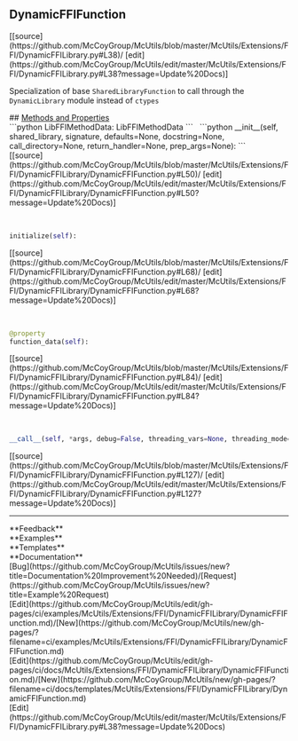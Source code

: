 ## <a id="McUtils.McUtils.Extensions.FFI.DynamicFFILibrary.DynamicFFIFunction">DynamicFFIFunction</a> 

<div class="docs-source-link" markdown="1">
[[source](https://github.com/McCoyGroup/McUtils/blob/master/McUtils/Extensions/FFI/DynamicFFILibrary.py#L38)/
[edit](https://github.com/McCoyGroup/McUtils/edit/master/McUtils/Extensions/FFI/DynamicFFILibrary.py#L38?message=Update%20Docs)]
</div>

Specialization of base `SharedLibraryFunction` to call
through the `DynamicLibrary` module instead of `ctypes`







<div class="collapsible-section">
 <div class="collapsible-section collapsible-section-header" markdown="1">
## <a class="collapse-link" data-toggle="collapse" href="#methods" markdown="1"> Methods and Properties</a> <a class="float-right" data-toggle="collapse" href="#methods"><i class="fa fa-chevron-down"></i></a>
 </div>
 <div class="collapsible-section collapsible-section-body collapse show" id="methods" markdown="1">
 ```python
LibFFIMethodData: LibFFIMethodData
```
<a id="McUtils.McUtils.Extensions.FFI.DynamicFFILibrary.DynamicFFIFunction.__init__" class="docs-object-method">&nbsp;</a> 
```python
__init__(self, shared_library, signature, defaults=None, docstring=None, call_directory=None, return_handler=None, prep_args=None): 
```
<div class="docs-source-link" markdown="1">
[[source](https://github.com/McCoyGroup/McUtils/blob/master/McUtils/Extensions/FFI/DynamicFFILibrary/DynamicFFIFunction.py#L50)/
[edit](https://github.com/McCoyGroup/McUtils/edit/master/McUtils/Extensions/FFI/DynamicFFILibrary/DynamicFFIFunction.py#L50?message=Update%20Docs)]
</div>


<a id="McUtils.McUtils.Extensions.FFI.DynamicFFILibrary.DynamicFFIFunction.initialize" class="docs-object-method">&nbsp;</a> 
```python
initialize(self): 
```
<div class="docs-source-link" markdown="1">
[[source](https://github.com/McCoyGroup/McUtils/blob/master/McUtils/Extensions/FFI/DynamicFFILibrary/DynamicFFIFunction.py#L68)/
[edit](https://github.com/McCoyGroup/McUtils/edit/master/McUtils/Extensions/FFI/DynamicFFILibrary/DynamicFFIFunction.py#L68?message=Update%20Docs)]
</div>


<a id="McUtils.McUtils.Extensions.FFI.DynamicFFILibrary.DynamicFFIFunction.function_data" class="docs-object-method">&nbsp;</a> 
```python
@property
function_data(self): 
```
<div class="docs-source-link" markdown="1">
[[source](https://github.com/McCoyGroup/McUtils/blob/master/McUtils/Extensions/FFI/DynamicFFILibrary/DynamicFFIFunction.py#L84)/
[edit](https://github.com/McCoyGroup/McUtils/edit/master/McUtils/Extensions/FFI/DynamicFFILibrary/DynamicFFIFunction.py#L84?message=Update%20Docs)]
</div>


<a id="McUtils.McUtils.Extensions.FFI.DynamicFFILibrary.DynamicFFIFunction.__call__" class="docs-object-method">&nbsp;</a> 
```python
__call__(self, *args, debug=False, threading_vars=None, threading_mode=None, **kwargs): 
```
<div class="docs-source-link" markdown="1">
[[source](https://github.com/McCoyGroup/McUtils/blob/master/McUtils/Extensions/FFI/DynamicFFILibrary/DynamicFFIFunction.py#L127)/
[edit](https://github.com/McCoyGroup/McUtils/edit/master/McUtils/Extensions/FFI/DynamicFFILibrary/DynamicFFIFunction.py#L127?message=Update%20Docs)]
</div>
 </div>
</div>












---


<div markdown="1" class="text-secondary">
<div class="container">
  <div class="row">
   <div class="col" markdown="1">
**Feedback**   
</div>
   <div class="col" markdown="1">
**Examples**   
</div>
   <div class="col" markdown="1">
**Templates**   
</div>
   <div class="col" markdown="1">
**Documentation**   
</div>
   <div class="col" markdown="1">
   
</div>
   <div class="col" markdown="1">
   
</div>
   <div class="col" markdown="1">
   
</div>
</div>
  <div class="row">
   <div class="col" markdown="1">
[Bug](https://github.com/McCoyGroup/McUtils/issues/new?title=Documentation%20Improvement%20Needed)/[Request](https://github.com/McCoyGroup/McUtils/issues/new?title=Example%20Request)   
</div>
   <div class="col" markdown="1">
[Edit](https://github.com/McCoyGroup/McUtils/edit/gh-pages/ci/examples/McUtils/Extensions/FFI/DynamicFFILibrary/DynamicFFIFunction.md)/[New](https://github.com/McCoyGroup/McUtils/new/gh-pages/?filename=ci/examples/McUtils/Extensions/FFI/DynamicFFILibrary/DynamicFFIFunction.md)   
</div>
   <div class="col" markdown="1">
[Edit](https://github.com/McCoyGroup/McUtils/edit/gh-pages/ci/docs/McUtils/Extensions/FFI/DynamicFFILibrary/DynamicFFIFunction.md)/[New](https://github.com/McCoyGroup/McUtils/new/gh-pages/?filename=ci/docs/templates/McUtils/Extensions/FFI/DynamicFFILibrary/DynamicFFIFunction.md)   
</div>
   <div class="col" markdown="1">
[Edit](https://github.com/McCoyGroup/McUtils/edit/master/McUtils/Extensions/FFI/DynamicFFILibrary.py#L38?message=Update%20Docs)   
</div>
   <div class="col" markdown="1">
   
</div>
   <div class="col" markdown="1">
   
</div>
   <div class="col" markdown="1">
   
</div>
</div>
</div>
</div>